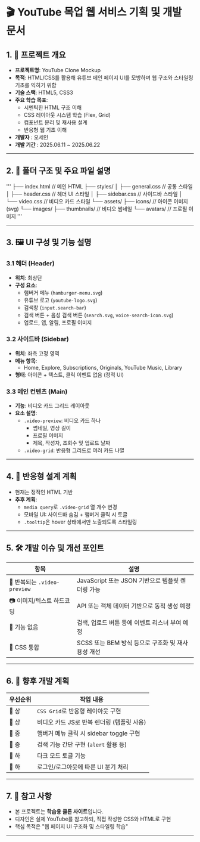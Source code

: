 # 🎬 YouTube 목업 웹 서비스 기획 및 개발 문서

## 1. 🎯 프로젝트 개요

- **프로젝트명**: YouTube Clone Mockup
- **목적**: HTML/CSS를 활용해 유튜브 메인 페이지 UI를 모방하며 웹 구조와 스타일링 기초를 익히기 위함
- **기술 스택**: HTML5, CSS3
- **주요 학습 목표**:
  - 시멘틱한 HTML 구조 이해
  - CSS 레이아웃 시스템 학습 (Flex, Grid)
  - 컴포넌트 분리 및 재사용 설계
  - 반응형 웹 기초 이해
- **개발자** : 오세인 
- **개발 기간** : 2025.06.11 ~ 2025.06.22 

---

## 2. 🧱 폴더 구조 및 주요 파일 설명

'''
├── index.html // 메인 HTML
├── styles/
│ ├── general.css // 공통 스타일
│ ├── header.css // 헤더 UI 스타일
│ ├── sidebar.css // 사이드바 스타일
│ └── video.css // 비디오 카드 스타일
└── assets/
├── icons/ // 아이콘 이미지(svg)
└── images/
├── thumbnails/ // 비디오 썸네일
└── avatars/ // 프로필 이미지
'''

---

## 3. 🖼️ UI 구성 및 기능 설명

### 3.1 헤더 (Header)
- **위치**: 최상단
- **구성 요소**:
  - 햄버거 메뉴 (`hamburger-menu.svg`)
  - 유튜브 로고 (`youtube-logo.svg`)
  - 검색창 (`input.search-bar`)
  - 검색 버튼 + 음성 검색 버튼 (`search.svg`, `voice-search-icon.svg`)
  - 업로드, 앱, 알림, 프로필 이미지

### 3.2 사이드바 (Sidebar)
- **위치**: 좌측 고정 영역
- **메뉴 항목**:
  - Home, Explore, Subscriptions, Originals, YouTube Music, Library
- **형태**: 아이콘 + 텍스트, 클릭 이벤트 없음 (정적 UI)

### 3.3 메인 컨텐츠 (Main)
- **기능**: 비디오 카드 그리드 레이아웃
- **요소 설명**:
  - `.video-preview`: 비디오 카드 하나
    - 썸네일, 영상 길이
    - 프로필 이미지
    - 제목, 작성자, 조회수 및 업로드 날짜
  - `.video-grid`: 반응형 그리드로 여러 카드 나열

---

## 4. 📱 반응형 설계 계획
- 현재는 정적인 HTML 기반
- **추후 계획**:
  - `media query`로 `.video-grid` 열 개수 변경
  - 모바일 UI: 사이드바 숨김 + 햄버거 클릭 시 토글
  - `.tooltip`은 hover 상태에서만 노출되도록 스타일링

---

## 5. 🛠️ 개발 이슈 및 개선 포인트

| 항목 | 설명 |
|------|------|
| 🔁 반복되는 `.video-preview` | JavaScript 또는 JSON 기반으로 템플릿 렌더링 가능 |
| 📷 이미지/텍스트 하드코딩 | API 또는 객체 데이터 기반으로 동적 생성 예정 |
| 🧠 기능 없음 | 검색, 업로드 버튼 등에 이벤트 리스너 부여 예정 |
| 🎨 CSS 통합 | SCSS 또는 BEM 방식 등으로 구조화 및 재사용성 개선 |

---

## 6. 🔄 향후 개발 계획

| 우선순위 | 작업 내용 |
|----------|-----------|
| 🔹 상 | `CSS Grid`로 반응형 레이아웃 구현 |
| 🔹 상 | 비디오 카드 JS로 반복 렌더링 (템플릿 사용) |
| 🔸 중 | 햄버거 메뉴 클릭 시 sidebar toggle 구현 |
| 🔸 중 | 검색 기능 간단 구현 (`alert` 활용 등) |
| 🔸 하 | 다크 모드 토글 기능 |
| 🔸 하 | 로그인/로그아웃에 따른 UI 분기 처리 |

---

## 7. 📎 참고 사항
- 본 프로젝트는 **학습용 클론 사이트**입니다.
- 디자인은 실제 YouTube를 참고하되, 직접 작성한 CSS와 HTML로 구현
- 핵심 목적은 "웹 페이지 UI 구조화 및 스타일링 학습"

---
